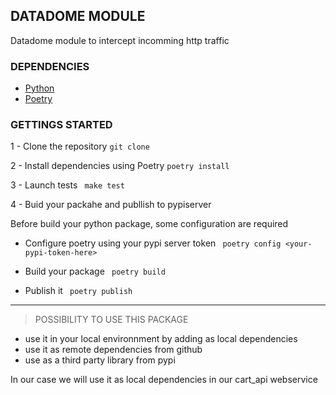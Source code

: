 ## DATADOME MODULE

Datadome module to intercept incomming http traffic

### DEPENDENCIES
  
  - [Python](https://www.python.org/downloads/) 
  - [Poetry](https://python-poetry.org/) 

### GETTINGS STARTED

  1 - Clone the repository
  ` git clone `

  2 - Install dependencies using Poetry
  ` poetry install `

  3 - Launch tests
  `  make test `

  4 - Buid your packahe and publlish to pypiserver

  Before build your python package, some configuration are required

  - Configure poetry using your pypi server token
  `  poetry config <your-pypi-token-here> `
  

  - Build your package
  `  poetry build `

  - Publish it
  `  poetry publish `


---
> POSSIBILITY TO USE THIS PACKAGE

- use it in your local environnment by adding as local dependencies
- use it as remote dependencies from github
- use as a third party library from pypi

In our case we will use it as local dependencies in our cart_api webservice